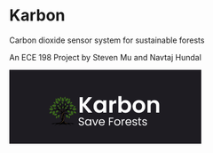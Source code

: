 # Karbon
Carbon dioxide sensor system for sustainable forests

An ECE 198 Project by Steven Mu and Navtaj Hundal

![bot](title_graphic.png)
